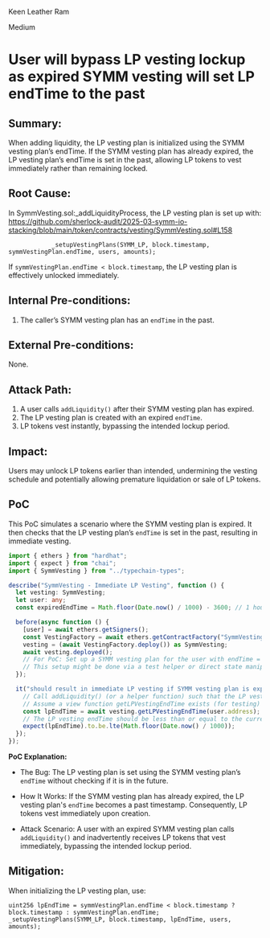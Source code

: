Keen Leather Ram

Medium

# User will bypass LP vesting lockup as expired SYMM vesting will set LP endTime to the past

## Summary:
When adding liquidity, the LP vesting plan is initialized using the SYMM vesting plan’s endTime. If the SYMM vesting plan has already expired, the LP vesting plan’s endTime is set in the past, allowing LP tokens to vest immediately rather than remaining locked.

## Root Cause:
In SymmVesting.sol:_addLiquidityProcess, the LP vesting plan is set up with:
https://github.com/sherlock-audit/2025-03-symm-io-stacking/blob/main/token/contracts/vesting/SymmVesting.sol#L158

```solidity
			_setupVestingPlans(SYMM_LP, block.timestamp, symmVestingPlan.endTime, users, amounts);
```
If `symmVestingPlan.endTime < block.timestamp`, the LP vesting plan is effectively unlocked immediately.

## Internal Pre-conditions:
1. The caller’s SYMM vesting plan has an `endTime` in the past.

## External Pre-conditions:
None.

## Attack Path:
1. A user calls `addLiquidity()` after their SYMM vesting plan has expired.
2. The LP vesting plan is created with an expired `endTime`.
3. LP tokens vest instantly, bypassing the intended lockup period.

## Impact:
Users may unlock LP tokens earlier than intended, undermining the vesting schedule and potentially allowing premature liquidation or sale of LP tokens.

## PoC 
This PoC simulates a scenario where the SYMM vesting plan is expired. It then checks that the LP vesting plan’s `endTime` is set in the past, resulting in immediate vesting.

```typescript
import { ethers } from "hardhat";
import { expect } from "chai";
import { SymmVesting } from "../typechain-types";

describe("SymmVesting - Immediate LP Vesting", function () {
  let vesting: SymmVesting;
  let user: any;
  const expiredEndTime = Math.floor(Date.now() / 1000) - 3600; // 1 hour ago

  before(async function () {
    [user] = await ethers.getSigners();
    const VestingFactory = await ethers.getContractFactory("SymmVesting", user);
    vesting = (await VestingFactory.deploy()) as SymmVesting;
    await vesting.deployed();
    // For PoC: Set up a SYMM vesting plan for the user with endTime = expiredEndTime.
    // This setup might be done via a test helper or direct state manipulation.
  });

  it("should result in immediate LP vesting if SYMM vesting plan is expired", async function () {
    // Call addLiquidity() (or a helper function) such that the LP vesting plan is created.
    // Assume a view function getLPVestingEndTime exists (for testing) that returns the LP vesting endTime for the user.
    const lpEndTime = await vesting.getLPVestingEndTime(user.address); // Hypothetical function for testing
    // The LP vesting endTime should be less than or equal to the current block timestamp.
    expect(lpEndTime).to.be.lte(Math.floor(Date.now() / 1000));
  });
});
```
**PoC Explanation:**
- The Bug:
The LP vesting plan is set using the SYMM vesting plan’s `endTime` without checking if it is in the future.

- How It Works:
If the SYMM vesting plan has already expired, the LP vesting plan's `endTime` becomes a past timestamp. Consequently, LP tokens vest immediately upon creation.

- Attack Scenario:
A user with an expired SYMM vesting plan calls `addLiquidity()` and inadvertently receives LP tokens that vest immediately, bypassing the intended lockup period.

## Mitigation:
When initializing the LP vesting plan, use:

```solidity
uint256 lpEndTime = symmVestingPlan.endTime < block.timestamp ? block.timestamp : symmVestingPlan.endTime;
_setupVestingPlans(SYMM_LP, block.timestamp, lpEndTime, users, amounts);
```